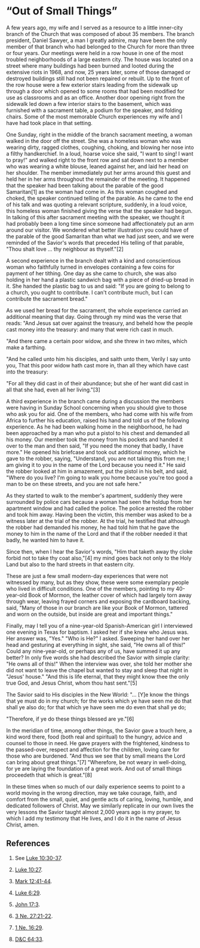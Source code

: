 # “Out of Small Things”

A few years ago, my wife and I served as a resource to a little inner-city
branch of the Church that was composed of about 35 members. The branch
president, Daniel Sawyer, a man I greatly admire, may have been the only
member of that branch who had belonged to the Church for more than three or
four years. Our meetings were held in a row house in one of the most troubled
neighborhoods of a large eastern city. The house was located on a street where
many buildings had been burned and looted during the extensive riots in 1968,
and now, 25 years later, some of those damaged or destroyed buildings still
had not been repaired or rebuilt. Up to the front of the row house were a few
exterior stairs leading from the sidewalk up through a door which opened to
some rooms that had been modified for use as classrooms and as an office.
Another door opening right from the sidewalk led down a few interior stairs to
the basement, which was furnished with a sacrament table, a podium for the
speaker, and folding chairs. Some of the most memorable Church experiences my
wife and I have had took place in that setting.

One Sunday, right in the middle of the branch sacrament meeting, a woman
walked in the door off the street. She was a homeless woman who was wearing
dirty, ragged clothes, coughing, choking, and blowing her nose into a filthy
handkerchief. In a loud, hoarse voice she said, "I want to sing! I want to
pray!" and walked right to the front row and sat down next to a member who was
wearing a white blouse, leaned against her, and laid her head on her shoulder.
The member immediately put her arms around this guest and held her in her arms
throughout the remainder of the meeting. It happened that the speaker had been
talking about the parable of the good Samaritan[1] as the woman had come in.
As this woman coughed and choked, the speaker continued telling of the
parable. As he came to the end of his talk and was quoting a relevant
scripture, suddenly, in a loud voice, this homeless woman finished giving the
verse that the speaker had begun. In talking of this after sacrament meeting
with the speaker, we thought it had probably been a long time since someone
had affectionately put an arm around our visitor. We wondered what better
illustration you could have of the parable of the good Samaritan than what we
had just seen, and we were reminded of the Savior's words that preceded His
telling of that parable, "Thou shalt love ... thy neighbour as thyself."[2]

A second experience in the branch dealt with a kind and conscientious woman
who faithfully turned in envelopes containing a few coins for payment of her
tithing. One day as she came to church, she was also holding in her hand a
plastic sandwich bag with a piece of dried-up bread in it. She handed the
plastic bag to us and said: "If you are going to belong to a church, you ought
to contribute. I can't contribute much, but I can contribute the sacrament
bread."

As we used her bread for the sacrament, the whole experience carried an
additional meaning that day. Going through my mind was the verse that reads:
"And Jesus sat over against the treasury, and beheld how the people cast money
into the treasury: and many that were rich cast in much.

"And there came a certain poor widow, and she threw in two mites, which make a
farthing.

"And he called unto him his disciples, and saith unto them, Verily I say unto
you, That this poor widow hath cast more in, than all they which have cast
into the treasury:

"For all they did cast in of their abundance; but she of her want did cast in
all that she had, even all her living."[3]

A third experience in the branch came during a discussion the members were
having in Sunday School concerning when you should give to those who ask you
for aid. One of the members, who had come with his wife from Africa to further
his education, raised his hand and told us of the following experience. As he
had been walking home in the neighborhood, he had been approached by a man who
put a pistol to his chest and demanded all his money. Our member took the
money from his pockets and handed it over to the man and then said, "If you
need the money that badly, I have more." He opened his briefcase and took out
additional money, which he gave to the robber, saying, "Understand, you are
not taking this from me; I am giving it to you in the name of the Lord because
you need it." He said the robber looked at him in amazement, put the pistol in
his belt, and said, "Where do you live? I'm going to walk you home because
you're too good a man to be on these streets, and you are not safe here."

As they started to walk to the member's apartment, suddenly they were
surrounded by police cars because a woman had seen the holdup from her
apartment window and had called the police. The police arrested the robber and
took him away. Having been the victim, this member was asked to be a witness
later at the trial of the robber. At the trial, he testified that although the
robber had demanded his money, he had told him that he gave the money to him
in the name of the Lord and that if the robber needed it that badly, he wanted
him to have it.

Since then, when I hear the Savior's words, "Him that taketh away thy cloke
forbid not to take thy coat also,"[4] my mind goes back not only to the Holy
Land but also to the hard streets in that eastern city.

These are just a few small modern-day experiences that were not witnessed by
many, but as they show, these were some exemplary people who lived in
difficult conditions. One of the members, pointing to my 40-year-old Book of
Mormon, the leather cover of which had largely torn away through wear, leaving
frayed corners and exposing the cardboard backing, said, "Many of those in our
branch are like your Book of Mormon, tattered and worn on the outside, but
inside are great and important things."

Finally, may I tell you of a nine-year-old Spanish-American girl I interviewed
one evening in Texas for baptism. I asked her if she knew who Jesus was. Her
answer was, "Yes." "Who is He?" I asked. Sweeping her hand over her head and
gesturing at everything in sight, she said, "He owns all of this!" Could any
nine-year-old, or perhaps any of us, have summed it up any better? In only
five words she had described the Savior with simple clarity: "He owns all of
this!" When the interview was over, she told her mother she did not want to
leave the chapel but wanted to stay and sleep that night in "Jesus' house."
"And this is life eternal, that they might know thee the only true God, and
Jesus Christ, whom thou hast sent."[5]

The Savior said to His disciples in the New World: "... [Y]e know the things
that ye must do in my church; for the works which ye have seen me do that
shall ye also do; for that which ye have seen me do even that shall ye do;

"Therefore, if ye do these things blessed are ye."[6]

In the meridian of time, among other things, the Savior gave a touch here, a
kind word there, food (both real and spiritual) to the hungry, advice and
counsel to those in need. He gave prayers with the frightened, kindness to the
passed-over, respect and affection for the children, loving care for those who
are burdened. "And thus we see that by small means the Lord can bring about
great things."[7] "Wherefore, be not weary in well-doing, for ye are laying
the foundation of a great work. And out of small things proceedeth that which
is great."[8]

In these times when so much of our daily experience seems to point to a world
moving in the wrong direction, may we take courage, faith, and comfort from
the small, quiet, and gentle acts of caring, loving, humble, and dedicated
followers of Christ. May we similarly replicate in our own lives the very
lessons the Savior taught almost 2,000 years ago is my prayer, to which I add
my testimony that He lives, and I do it in the name of Jesus Christ, amen.

## References

  1. See [Luke 10:30-37](https://www.lds.org/scriptures/nt/luke/10.30-37?lang=eng#29).

  2. [Luke 10:27](https://www.lds.org/scriptures/nt/luke/10.27?lang=eng#26).

  3. [Mark 12:41-44](https://www.lds.org/scriptures/nt/mark/12.41-44?lang=eng#40).

  4. [Luke 6:29](https://www.lds.org/scriptures/nt/luke/6.29?lang=eng#28).

  5. [John 17:3](https://www.lds.org/scriptures/nt/john/17.3?lang=eng#2).

  6. [3 Ne. 27:21-22](https://www.lds.org/scriptures/bofm/3-ne/27.21-22?lang=eng#20).

  7. [1 Ne. 16:29](https://www.lds.org/scriptures/bofm/1-ne/16.29?lang=eng#28).

  8. [D&amp;C 64:33](https://www.lds.org/scriptures/dc-testament/dc/64.33?lang=eng#32).

